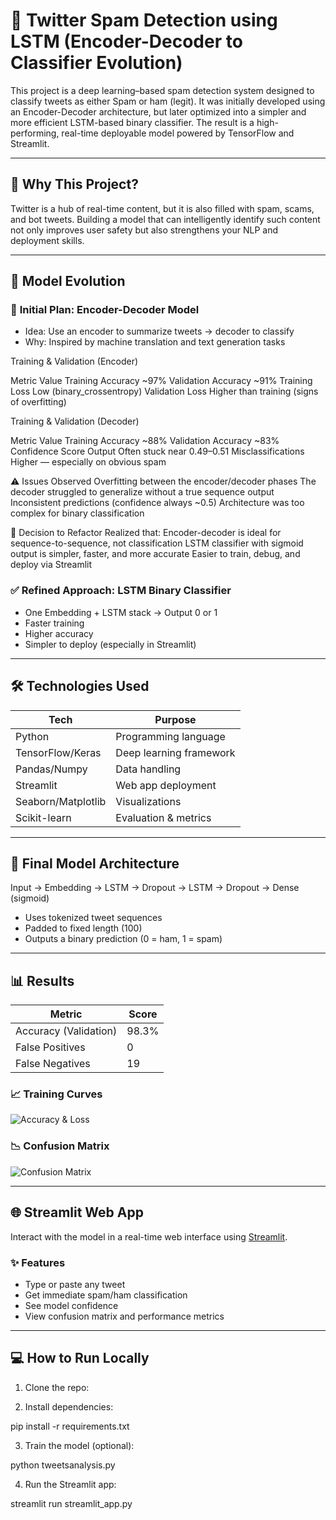 # 🧠 Twitter Spam Detection using LSTM (Encoder-Decoder to Classifier Evolution)

This project is a deep learning–based spam detection system designed to classify tweets as either Spam or ham (legit). It was initially developed using an Encoder-Decoder architecture, but later optimized into a simpler and more efficient LSTM-based binary classifier. The result is a high-performing, real-time deployable model powered by TensorFlow and Streamlit.

---

## 🧩 Why This Project?

Twitter is a hub of real-time content, but it is also filled with spam, scams, and bot tweets. Building a model that can intelligently identify such content not only improves user safety but also strengthens your NLP and deployment skills.

---

## 🔄 Model Evolution

### 🧪 **Initial Plan: Encoder-Decoder Model**
- Idea: Use an encoder to summarize tweets → decoder to classify
- Why: Inspired by machine translation and text generation tasks

Training & Validation (Encoder)

Metric	Value
Training Accuracy	~97%
Validation Accuracy	~91%
Training Loss	Low (binary_crossentropy)
Validation Loss	Higher than training (signs of overfitting)


Training & Validation (Decoder)

Metric	Value
Training Accuracy	~88%
Validation Accuracy	~83%
Confidence Score Output	Often stuck near 0.49–0.51
Misclassifications	Higher — especially on obvious spam


⚠️ Issues Observed
Overfitting between the encoder/decoder phases
The decoder struggled to generalize without a true sequence output
Inconsistent predictions (confidence always ~0.5)
Architecture was too complex for binary classification


🔁 Decision to Refactor
Realized that:
Encoder-decoder is ideal for sequence-to-sequence, not classification
LSTM classifier with sigmoid output is simpler, faster, and more accurate
Easier to train, debug, and deploy via Streamlit




### ✅ **Refined Approach: LSTM Binary Classifier**
- One Embedding + LSTM stack → Output 0 or 1
- Faster training
- Higher accuracy
- Simpler to deploy (especially in Streamlit)

---

## 🛠️ Technologies Used

| Tech         | Purpose                          |
|--------------|----------------------------------|
| Python       | Programming language             |
| TensorFlow/Keras | Deep learning framework        |
| Pandas/Numpy | Data handling                    |
| Streamlit    | Web app deployment               |
| Seaborn/Matplotlib | Visualizations               |
| Scikit-learn | Evaluation & metrics             |

---

## 🧠 Final Model Architecture

Input → Embedding → LSTM → Dropout → LSTM → Dropout → Dense (sigmoid)


- Uses tokenized tweet sequences
- Padded to fixed length (100)
- Outputs a binary prediction (0 = ham, 1 = spam)

---

## 📊 Results

| Metric              | Score   |
|---------------------|---------|
| Accuracy (Validation) | 98.3%   |
| False Positives      | 0       |
| False Negatives      | 19      |

### 📈 Training Curves

![Accuracy & Loss](images/accuracy_loss.png)

### 📉 Confusion Matrix

![Confusion Matrix](images/confusion_matrix.png)

---

## 🌐 Streamlit Web App

Interact with the model in a real-time web interface using [Streamlit](https://streamlit.io/).

### ✨ Features
- Type or paste any tweet
- Get immediate spam/ham classification
- See model confidence
- View confusion matrix and performance metrics

---

## 💻 How to Run Locally

1. Clone the repo:


2. Install dependencies:

pip install -r requirements.txt


3. Train the model (optional):

python tweetsanalysis.py


4. Run the Streamlit app:

streamlit run streamlit_app.py

